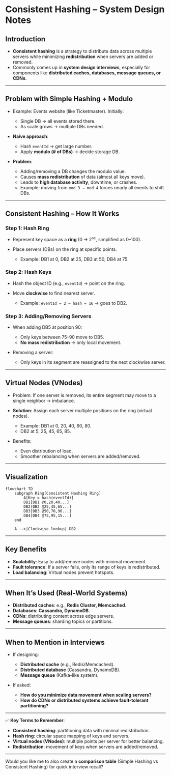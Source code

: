 # Consistent Hashing – System Design Notes

## Introduction

* **Consistent hashing** is a strategy to distribute data across multiple servers while minimizing **redistribution**
  when servers are added or removed.
* Commonly comes up in **system design interviews**, especially for components like **distributed caches, databases,
  message queues, or CDNs**.

---

## Problem with Simple Hashing + Modulo

* Example: Events website (like Ticketmaster). Initially:

    * Single DB → all events stored there.
    * As scale grows → multiple DBs needed.

* **Naive approach**:

    * Hash `eventId` → get large number.
    * Apply **modulo (# of DBs)** → decide storage DB.

* **Problem**:

    * Adding/removing a DB changes the modulo value.
    * Causes **mass redistribution** of data (almost all keys move).
    * Leads to **high database activity**, downtime, or crashes.
    * Example: moving from `mod 3 → mod 4` forces nearly all events to shift DBs.

---

## Consistent Hashing – How It Works

### Step 1: Hash Ring

* Represent key space as a **ring** (0 → 2³², simplified as 0–100).
* Place servers (DBs) on the ring at specific points.

    * Example: DB1 at 0, DB2 at 25, DB3 at 50, DB4 at 75.

### Step 2: Hash Keys

* Hash the object ID (e.g., `eventId`) → point on the ring.
* Move **clockwise** to find nearest server.

    * Example: `eventId = 2 → hash = 16` → goes to DB2.

### Step 3: Adding/Removing Servers

* When adding DB5 at position 90:

    * Only keys between 75–90 move to DB5.
    * **No mass redistribution** → only local movement.
* Removing a server:

    * Only keys in its segment are reassigned to the next clockwise server.

---

## Virtual Nodes (VNodes)

* Problem: If one server is removed, its entire segment may move to a single neighbor → imbalance.
* **Solution**: Assign each server multiple positions on the ring (virtual nodes).

    * Example: DB1 at 0, 20, 40, 60, 80.
    * DB2 at 5, 25, 45, 65, 85.
* Benefits:

    * Even distribution of load.
    * Smoother rebalancing when servers are added/removed.

---

## Visualization

```mermaid
flowchart TD
    subgraph Ring[Consistent Hashing Ring]
        A[Key = hash(eventId)]
        DB1[DB1 @0,20,40...]
        DB2[DB2 @25,45,65...]
        DB3[DB3 @50,70,90...]
        DB4[DB4 @75,95,15...]
    end

    A -->|Clockwise lookup| DB2
```

---

## Key Benefits

* **Scalability**: Easy to add/remove nodes with minimal movement.
* **Fault tolerance**: If a server fails, only its range of keys is redistributed.
* **Load balancing**: Virtual nodes prevent hotspots.

---

## When It’s Used (Real-World Systems)

* **Distributed caches**: e.g., **Redis Cluster, Memcached**.
* **Databases**: **Cassandra, DynamoDB**.
* **CDNs**: distributing content across edge servers.
* **Message queues**: sharding topics or partitions.

---

## When to Mention in Interviews

* If designing:

    * **Distributed cache** (e.g., Redis/Memcached).
    * **Distributed database** (Cassandra, DynamoDB).
    * **Message queue** (Kafka-like system).
* If asked:

    * **How do you minimize data movement when scaling servers?**
    * **How do CDNs or distributed systems achieve fault-tolerant partitioning?**

---

✅ **Key Terms to Remember**:

* **Consistent hashing**: partitioning data with minimal redistribution.
* **Hash ring**: circular space mapping of keys and servers.
* **Virtual nodes (VNodes)**: multiple points per server for better balancing.
* **Redistribution**: movement of keys when servers are added/removed.

---

Would you like me to also create a **comparison table** (Simple Hashing vs Consistent Hashing) for quick interview
recall?
